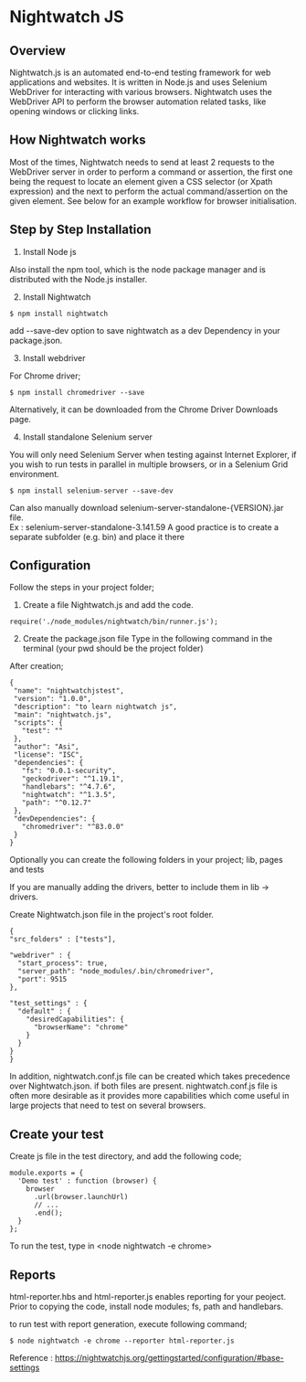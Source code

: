 
# Nightwatch JS

## Overview
Nightwatch.js is an automated end-to-end testing framework for web applications and websites. It is written in Node.js and uses Selenium WebDriver for interacting with various browsers.
Nightwatch uses the WebDriver API to perform the browser automation related tasks, like opening windows or clicking links.

## How Nightwatch works
Most of the times, Nightwatch needs to send at least 2 requests to the WebDriver server in order to perform a command or assertion, the first one being the request to locate an element given a CSS selector (or Xpath expression) and the next to perform the actual command/assertion on the given element. See below for an example workflow for browser initialisation.

## Step by Step Installation 

1.	Install Node js

Also install the npm tool, which is the node package manager and is distributed with the Node.js installer.

2.	Install Nightwatch

```
$ npm install nightwatch
```
add --save-dev option to save nightwatch as a dev Dependency in your package.json.

3.	Install webdriver

For Chrome driver;

```
$ npm install chromedriver --save
```
 
Alternatively, it can be downloaded from the Chrome Driver Downloads page.

4.	Install standalone Selenium server

You will only need Selenium Server when testing against Internet Explorer, if you wish to run tests in parallel in multiple browsers, or in a Selenium Grid environment.

```
$ npm install selenium-server --save-dev
```
 
Can also manually download selenium-server-standalone-{VERSION}.jar file.  
Ex : selenium-server-standalone-3.141.59
A good practice is to create a separate subfolder (e.g. bin) and place it there

## Configuration 

Follow the steps in your project folder;
  1.	Create a file Nightwatch.js and add the code.
  
  ```
  require('./node_modules/nightwatch/bin/runner.js');
  ```
 
  2.	Create the package.json file
  Type in the following command in the terminal (your pwd should be the project folder)
  <npm init>
  After creation;
 
 ```
 {
  "name": "nightwatchjstest",
  "version": "1.0.0",
  "description": "to learn nightwatch js",
  "main": "nightwatch.js",
  "scripts": {
    "test": ""
  },
  "author": "Asi",
  "license": "ISC",
  "dependencies": {
    "fs": "0.0.1-security",
    "geckodriver": "^1.19.1",
    "handlebars": "^4.7.6",
    "nightwatch": "^1.3.5",
    "path": "^0.12.7"
  },
  "devDependencies": {
    "chromedriver": "^83.0.0"
  }
}
 ```


  Optionally you can create the following folders in your project; lib, pages and tests
 
  If you are manually adding the drivers, better to include them in lib -> drivers.

  Create Nightwatch.json file in the project's root folder.
  
  ```
  {
  "src_folders" : ["tests"],

  "webdriver" : {
    "start_process": true,
    "server_path": "node_modules/.bin/chromedriver",
    "port": 9515
  },

  "test_settings" : {
    "default" : {
      "desiredCapabilities": {
        "browserName": "chrome"
      }
    }
  }
}
  ```
 
In addition, nightwatch.conf.js file can be created which takes precedence over Nightwatch.json. if both files are present.
nightwatch.conf.js  file is often more desirable as it provides more capabilities which come useful in large projects that need to test on several browsers.

## Create your test
Create js file in the test directory, and add the following code;
  
```
module.exports = {
  'Demo test' : function (browser) {
    browser
      .url(browser.launchUrl)
      // ...
      .end();
  }
};
```

To run the test, type in <node nightwatch -e chrome>
 
## Reports

html-reporter.hbs and html-reporter.js enables reporting for your peoject. Prior to copying the code, install node modules; fs, path and handlebars.

to run test with report generation, execute following command;

```
$ node nightwatch -e chrome --reporter html-reporter.js
```


 
Reference : https://nightwatchjs.org/gettingstarted/configuration/#base-settings


